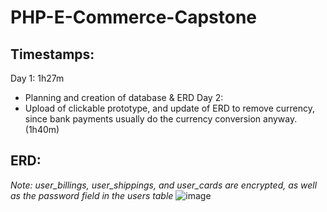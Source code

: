 # PHP-E-Commerce-Capstone
## Timestamps:
Day 1: 1h27m
  - Planning and creation of database & ERD
Day 2:
  - Upload of clickable prototype, and update of ERD to remove currency, since bank payments usually do the currency conversion anyway. (1h40m)
## ERD:

*Note: user_billings, user_shippings, and user_cards are encrypted, as well as the password field in the users table*
![image](https://github.com/JuddKarloCarreon/PHP-E-Commerce-Capstone/assets/156634638/4e01ac5c-89e2-4df0-86a9-69336680f051)
